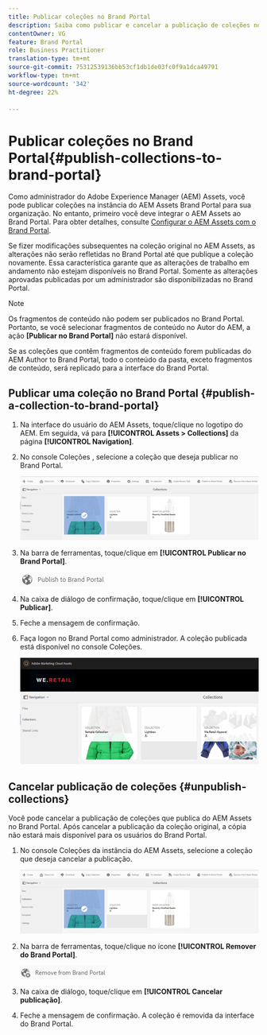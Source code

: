 ```yaml
---
title: Publicar coleções no Brand Portal
description: Saiba como publicar e cancelar a publicação de coleções no Brand Portal.
contentOwner: VG
feature: Brand Portal
role: Business Practitioner
translation-type: tm+mt
source-git-commit: 75312539136bb53cf1db1de03fc0f9a1dca49791
workflow-type: tm+mt
source-wordcount: '342'
ht-degree: 22%

---
```



# Publicar coleções no Brand Portal{#publish-collections-to-brand-portal}

Como administrador do Adobe Experience Manager (AEM) Assets, você pode publicar coleções na instância do AEM Assets Brand Portal para sua organização. No entanto, primeiro você deve integrar o AEM Assets ao Brand Portal. Para obter detalhes, consulte [Configurar o AEM Assets com o Brand Portal](configure-aem-assets-with-brand-portal.md).

Se fizer modificações subsequentes na coleção original no AEM Assets, as alterações não serão refletidas no Brand Portal até que publique a coleção novamente. Essa característica garante que as alterações de trabalho em andamento não estejam disponíveis no Brand Portal. Somente as alterações aprovadas publicadas por um administrador são disponibilizadas no Brand Portal.

>[!NOTE]
>
>Os fragmentos de conteúdo não podem ser publicados no Brand Portal. Portanto, se você selecionar fragmentos de conteúdo no Autor do AEM, a ação **[Publicar no Brand Portal]** não estará disponível.
>
>Se as coleções que contêm fragmentos de conteúdo forem publicadas do AEM Author to Brand Portal, todo o conteúdo da pasta, exceto fragmentos de conteúdo, será replicado para a interface do Brand Portal.

## Publicar uma coleção no Brand Portal {#publish-a-collection-to-brand-portal}

1. Na interface do usuário do AEM Assets, toque/clique no logotipo do AEM. Em seguida, vá para **[!UICONTROL Assets > Collections]** da página **[!UICONTROL Navigation]**.
2. No console Coleções , selecione a coleção que deseja publicar no Brand Portal.

   ![select_collection](assets/select_collection.png)

3. Na barra de ferramentas, toque/clique em **[!UICONTROL Publicar no Brand Portal]**.

   ![publish_to_bp_icon](assets/publish_to_bp_icon.png)

4. Na caixa de diálogo de confirmação, toque/clique em **[!UICONTROL Publicar]**.
5. Feche a mensagem de confirmação.
6. Faça logon no Brand Portal como administrador. A coleção publicada está disponível no console Coleções.

   ![published_collection](assets/published_collection.png)

## Cancelar publicação de coleções {#unpublish-collections}

Você pode cancelar a publicação de coleções que publica do AEM Assets no Brand Portal. Após cancelar a publicação da coleção original, a cópia não estará mais disponível para os usuários do Brand Portal.

1. No console Coleções da instância do AEM Assets, selecione a coleção que deseja cancelar a publicação.

   ![select_collection-1](assets/select_collection-1.png)

2. Na barra de ferramentas, toque/clique no ícone **[!UICONTROL Remover do Brand Portal]**.

   ![remove_from_bp_icon](assets/remove_from_bp_icon.png)

3. Na caixa de diálogo, toque/clique em **[!UICONTROL Cancelar publicação]**.
4. Feche a mensagem de confirmação. A coleção é removida da interface do Brand Portal.
